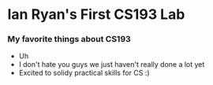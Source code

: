 # Ian Ryan's First CS193 Lab

### My favorite things about CS193
- Uh
- I don't hate you guys we just haven't really done a lot yet
- Excited to solidy practical skills for CS :)
